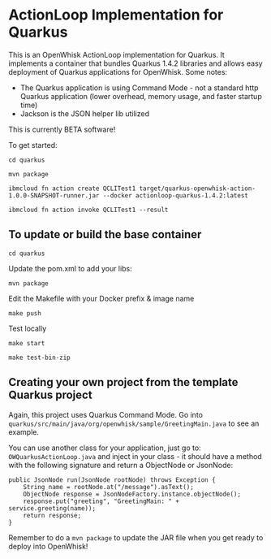 # ActionLoop Implementation for Quarkus

This is an OpenWhisk ActionLoop implementation for Quarkus. It implements a container that bundles Quarkus 1.4.2 libraries and allows easy deployment of Quarkus applications for OpenWhisk. Some notes:

* The Quarkus application is using Command Mode - not a standard http Quarkus application (lower overhead, memory usage, and faster startup time)
* Jackson is the JSON helper lib utilized

This is currently BETA software!


To get started:

`cd quarkus`

`mvn package`

`ibmcloud fn action create QCLITest1 target/quarkus-openwhisk-action-1.0.0-SNAPSHOT-runner.jar --docker actionloop-quarkus-1.4.2:latest`

`ibmcloud fn action invoke QCLITest1 --result`

## To update or build the base container

`cd quarkus`

Update the pom.xml to add your libs:

`mvn package`

Edit the Makefile with your Docker prefix & image name

`make push`

Test locally

`make start`

`make test-bin-zip`

## Creating your own project from the template Quarkus project

Again, this project uses Quarkus Command Mode. Go into  
`quarkus/src/main/java/org/openwhisk/sample/GreetingMain.java`
to see an example.

You can use another class for your application, just go to: `OWQuarkusActionLoop.java` and inject in your class - it should have a method with the following signature and return a ObjectNode or JsonNode:

    public JsonNode run(JsonNode rootNode) throws Exception {
        String name = rootNode.at("/message").asText();
        ObjectNode response = JsonNodeFactory.instance.objectNode();
        response.put("greeting", "GreetingMain: " + service.greeting(name));
        return response;
    }

Remember to do a `mvn package` to update the JAR file when you get ready to deploy into OpenWhisk!




